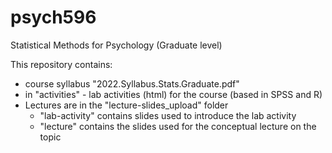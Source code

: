 # psych596
Statistical Methods for Psychology (Graduate level)  

This repository contains:  
- course syllabus "2022.Syllabus.Stats.Graduate.pdf"
- in "activities" - lab activities (html) for the course (based in SPSS and R)  
- Lectures are in the "lecture-slides_upload" folder  
    - "lab-activity" contains slides used to introduce the lab activity  
    - "lecture" contains the slides used for the conceptual lecture on the topic    

